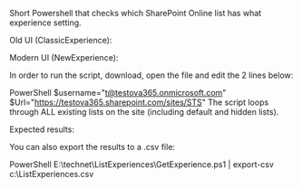 Short Powershell that checks which SharePoint Online list has what experience setting.

 

Old UI (ClassicExperience):



Modern UI (NewExperience):



 

 

 

In order to run the script, download, open the file and edit the 2 lines below:

 

PowerShell
$username="t@testova365.onmicrosoft.com" 
$Url="https://testova365.sharepoint.com/sites/STS"
The script loops through ALL existing lists on the site (including default and hidden lists). 
 

Expected results:



 

 

 

You can also export the results to a .csv file:

 

PowerShell
E:\technet\ListExperiences\GetExperience.ps1  | export-csv c:\ListExperiences.csv
 
 



 

 

 

 

 

 
